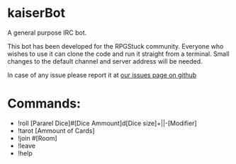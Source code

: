# kaiserBot
A general purpose IRC bot.

This bot has been developed for the RPGStuck community. Everyone who wishes to
use it can clone the code and run it straight from a terminal. Small changes to
the default channel and server address will be needed.

In case of any issue please report it at [our issues page on github](https://github.com/KaiserAndres/kaiserBot/issues)

# Commands:

* !roll [Pararel Dice]#[Dice Ammount]d[Dice size]+||-[Modifier]
* !tarot [Ammount of Cards]
* !join #[Room]
* !leave
* !help